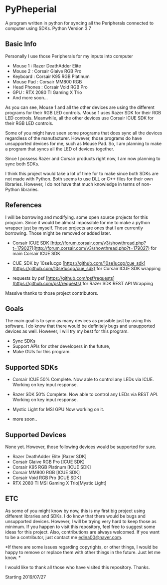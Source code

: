 

# PyPheperial
A program written in python for syncing all the Peripherals connected to computer using SDKs.
Python Version 3.7

## Basic Info 

Personally I use those Peripherals for my inputs into computer

 - Mouse 1 : Razer  DeathAdder Elite
 - Mouse 2 : Corsair Glaive RGB Pro
 - Keyboard : Corsair K95 RGB Platinum
 - Mouse Pad : Corsair MM800 RGB
 - Head Phones : Corsair Void RGB Pro
 - GPU : RTX 2080 TI Gaming X Trio
 - And more soon...

As you can see, Mouse 1 and all the other devices are using the different programs for their RGB LED controls. Mouse 1 uses Razer SDK for their RGB LED controls. Meanwhile, all the other devices use Corsair ICUE SDK  for their RGB LED controls. 

Some of you might have seen some programs that does sync all the devices regardless of the manufacturer. However, those programs do have unsupported devices for me, such as Mouse Pad.
So, I am planning to make a program that syncs all the LED of devices together.

Since I possess Razer and Corsair products right now, I am now planning to sync both SDKs.

I think this project would take a lot of time for to make since both SDKs are not made with Python.
Both seems to use DLL or C++ files for their own libraries. However, I do not have that much knowledge in terms of non-Python libraries.  


## References

I will be borrowing and modifying. some open source projects for this program. Since it would be almost impossible for me to make a python wrapper just by myself. Those projects are ones that I am currently borrowing. Those might be removed or added later.

- Corsair ICUE SDK
[http://forum.corsair.com/v3/showthread.php?t=179027](http://forum.corsair.com/v3/showthread.php?t=179027)
for main Corsair ICUE SDK

 - CUE_SDK by 10se1ucgo
 [https://github.com/10se1ucgo/cue_sdk](https://github.com/10se1ucgo/cue_sdk)
 for Corsair ICUE SDK wrapping

- requests by psf
[https://github.com/psf/requests](https://github.com/psf/requests)
for Razer SDK REST API Wrapping

Massive thanks to those project contributors.
 
 ## Goals
 The main goal is to sync as many devices as possible just by using this software. I do know that there would be definitely bugs and unsupported devices as well. However, I will try my best for this program.

 - Sync SDKs
 - Support APIs for other developers in the future,
 - Make GUIs for this program.

## Supported SDKs

 - Corsair ICUE 
 50% Complete.
 Now able to control any LEDs via ICUE.
 Working on key input response.


 - Razer SDK
 50% Complete.
 Now able to control any LEDs via REST API.
 Working on key input response.

- Mystic Light for MSI GPU
Now working on  it.

- more soon..

## Supported Devices
None yet. However, those following devices would be supported for sure.
 - Razer  DeathAdder Elite [Razer SDK]
 - Corsair Glaive RGB Pro [ICUE SDK]
 - Corsair K95 RGB Platinum [ICUE SDK]
 - Corsair MM800 RGB [ICUE SDK]
 - Corsair Void RGB Pro [ICUE SDK]
 - RTX 2080 TI MSI  Gaming X Trio[Mystic Light]



## ETC
As some of you might know by now, this is my first big project using different libraries and SDKs. 
I do know that there would be bugs and unsupported devices. However, I will be trying very hard to keep those as minimum. If you happen to visit this repository, feel free to suggest some ideas for this project. Also, contributions are always welcomed. If you want to be a contributor, just contact me  edina00@naver.com. 

*If there are some issues regarding copyrights, or other things, I would be happy to remove or replace them with other things in the future. Just let me know. *

I would like to thank all those who have visited this repository. Thanks.

Starting 2019/07/27
